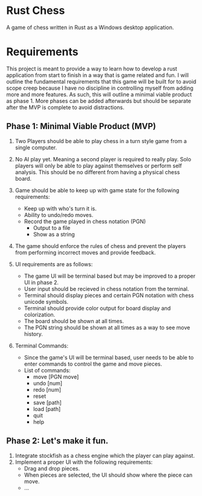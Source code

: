 # Rust Chess
A game of chess written in Rust as a Windows desktop application.

# Requirements
This project is meant to provide a way to learn how to develop a rust application
from start to finish in a way that is game related and fun. I will outline the
fundamental requirements that this game will be built for to avoid scope creep 
because I have no discipline in controlling myself from adding more and more 
features. As such, this will outline a minimal viable product as phase 1. More phases
can be added afterwards but should be separate after the MVP is complete to avoid 
distractions.

## Phase 1: Minimal Viable Product (MVP)
1. Two Players should be able to play chess in a turn style game from a single computer.
2. No AI play yet. Meaning a second player is required to really play. Solo players
will only be able to play against themselves or perform self analysis. This should be 
no different from having a physical chess board.
3. Game should be able to keep up with game state for the following requirements: 
    * Keep up with who's turn it is.
    * Ability to undo/redo moves.
    * Record the game played in chess notation (PGN)
        * Output to a file
        * Show as a string
4. The game should enforce the rules of chess and prevent the players from performing
incorrect moves and provide feedback.
5. UI requirements are as follows:
    * The game UI will be terminal based but may be improved to a proper UI in phase 2.
    * User input should be recieved in chess notation from the terminal.
    * Terminal should display pieces and certain PGN notation with chess unicode symbols.
    * Terminal should provide color output for board display and colorization.
    * The board should be shown at all times.
    * The PGN string should be shown at all times as a way to see move history.

6. Terminal Commands:
    * Since the game's UI will be terminal based, user needs to be able to enter
    commands to control the game and move pieces.
    * List of commands:
        * move [PGN move]
        * undo [num]
        * redo [num]
        * reset
        * save [path]
        * load [path]
        * quit
        * help

## Phase 2: Let's make it fun.
1. Integrate stockfish as a chess engine which the player can play against.
2. Implement a proper UI with the following requirements:
    * Drag and drop pieces.
    * When pieces are selected, the UI should show where the piece can move.
    * ...